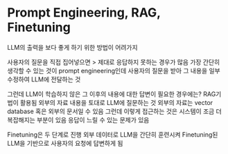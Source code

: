 # Prompt Engineering, RAG, Finetuning
LLM의 출력을 보다 좋게 하기 위한 방법이 어려가지

사용자의 질문을 직접 집어넣으면 > 제대로 응답하지 못하는 경우가 많음
가장 간단히 생각할 수 있는 것이 prompt engineering인데
사용자의 질문을 받아 그 내용을 일부 수정하여 LLM에 전달하는 것

그런데 LLM이 학습하지 않은 그 이후의 내용에 대한 답변이 필요한 경우에는?
RAG기법이 활용됨
외부의 자료 내용을 토대로 LLM에 질문하는 것
외부의 자료는 vector database 혹은 외부의 문서일 수 있음
그런데 이렇게 접근하는 것은 시스템이 조금 더 복잡해지는 부분이 있음
응답이 느릴 수 있는 문제가 있음

Finetuning은 두 단계로 진행
외부 데이터로 LLM을 간단히 훈련시켜 Finetuning된 LLM을 기반으로 사용자의 요청에 답변하게 됨
